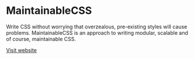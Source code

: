 # MaintainableCSS

Write CSS without worrying that overzealous, pre-existing styles will cause problems. MaintainableCSS is an approach to writing modular, scalable and of course, maintainable CSS.

[Visit website](http://maintainablecss.com)
